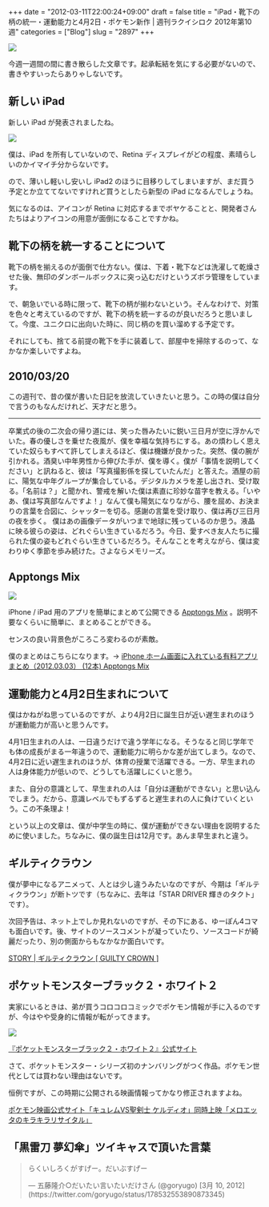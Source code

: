 +++
date = "2012-03-11T22:00:24+09:00"
draft = false
title = "iPad・靴下の柄の統一・運動能力と4月2日・ポケモン新作 | 週刊ラクイシロク 2012年第10週"
categories = ["Blog"]
slug = "2897"
+++

![](/images/2012/03/2897_1.png)

今週一週間の間に書き散らした文章です。起承転結を気にする必要がないので、書きやすいったらありゃしないです。

## 新しい iPad

新しい iPad が発表されましたね。

![](/images/2012/03/2897_2.jpg)

僕は、iPad を所有していないので、Retina ディスプレイがどの程度、素晴らしいのかイマイチ分からないです。

ので、薄いし軽いし安いし iPad2 のほうに目移りしてしまいますが、まだ買う予定とか立ててないですけれど買うとしたら新型の iPad になるんでしょうね。

気になるのは、アイコンが Retina に対応するまでボヤケることと、開発者さんたちはよりアイコンの用意が面倒になることですかね。

## 靴下の柄を統一することについて

靴下の柄を揃えるのが面倒で仕方ない。僕は、下着・靴下などは洗濯して乾燥させた後、無印のダンボールボックスに突っ込むだけというズボラ管理をしています。

で、朝急いでいる時に限って、靴下の柄が揃わないという。そんなわけで、対策を色々と考えているのですが、靴下の柄を統一するのが良いだろうと思いまして。今度、ユニクロに出向いた時に、同じ柄のを買い溜めする予定です。

それにしても、捨てる前提の靴下を手に装着して、部屋中を掃除するのって、なかなか楽しいですよね。

## 2010/03/20

この週刊で、昔の僕が書いた日記を放流していきたいと思う。この時の僕は自分で言うのもなんだけれど、天才だと思う。

---

卒業式の後の二次会の帰り道には、笑った唇みたいに鋭い三日月が空に浮かんでいた。春の優しさを乗せた夜風が、僕を幸福な気持ちにする。あの煩わしく思えていた奴らもすべて許してしまえるほど、僕は機嫌が良かった。突然、僕の腕が引かれる。酒臭い中年男性から伸びた手が、僕を導く。僕が「事情を説明してください」と訊ねると、彼は「写真撮影係を探していたんだ」と答えた。酒屋の前に、陽気な中年グループが集合している。デジタルカメラを差し出され、受け取る。「名前は？」と聞かれ、警戒を解いた僕は素直に珍妙な苗字を教える。「いやあ、僕は写真部なんですよ！」なんて僕も陽気になりながら、腰を屈め、お決まりの言葉を合図に、シャッターを切る。感謝の言葉を受け取り、僕は再び三日月の夜を歩く。 僕はあの画像データがいつまで地球に残っているのか思う。液晶に映る彼らの姿は、どれぐらい生きているだろう。今日、愛すべき友人たちに撮られた僕の姿もどれぐらい生きているだろう。そんなことを考えながら、僕は変わりゆく季節を歩み続けた。さよならメモリーズ。

## Apptongs Mix

![](/images/2012/03/2897_3.png)

iPhone / iPad 用のアプリを簡単にまとめて公開できる [Apptongs Mix](http://mix.apptongs.com/) 。説明不要なくらいに簡単に、まとめることができる。

センスの良い背景色がころころ変わるのが素敵。

僕のまとめはこちらになります。→ [iPhone ホーム画面に入れている有料アプリまとめ（2012.03.03） (12本) Apptongs Mix](http://mix.apptongs.com/l/cU)

## 運動能力と4月2日生まれについて

僕はかねがね思っているのですが、より4月2日に誕生日が近い遅生まれのほうが運動能力が高いと思うんです。

4月1日生まれの人は、一日違うだけで違う学年になる。そうなると同じ学年でも体の成長がまる一年違うので、運動能力に明らかな差が出てしまう。なので、4月2日に近い遅生まれのほうが、体育の授業で活躍できる。一方、早生まれの人は身体能力が低いので、どうしても活躍しにくいと思う。

また、自分の意識として、早生まれの人は「自分は運動ができない」と思い込んでしまう。だから、意識レベルでもずるずると遅生まれの人に負けていくという。この不条理よ！

という以上の文章は、僕が中学生の時に、僕が運動ができない理由を説明するために使いました。ちなみに、僕の誕生日は12月です。あんま早生まれと違う。

## ギルティクラウン

僕が夢中になるアニメって、人とは少し違うみたいなのですが、今期は「ギルティクラウン」が断トツです（ちなみに、去年は「STAR DRIVER 輝きのタクト」です）。

次回予告は、ネット上でしか見れないのですが、その下にある、ゆーぽん4コマも面白いです。後、サイトのソースコメントが凝っていたり、ソースコードが綺麗だったり、別の側面からもなかなか面白いです。

[STORY | ギルティクラウン [ GUILTY CROWN ]](http://www.guilty-crown.jp/story/)

## ポケットモンスターブラック２・ホワイト２

実家にいるときは、弟が買うコロコロコミックでポケモン情報が手に入るのですが、今はやや受身的に情報が転がってきます。

![](/images/2012/03/2897_4.png)

[『ポケットモンスターブラック２・ホワイト２』公式サイト](http://www.pokemon.co.jp/ex/b2w2/)

さて、ポケットモンスター・シリーズ初のナンバリングがつく作品。ポケモン世代としては買わない理由はないです。

恒例ですが、この時期に公開される映画情報ってかなり修正されますよね。

[ポケモン映画公式サイト「キュレムVS聖剣士 ケルディオ」同時上映「メロエッタのキラキラリサイタル」](http://www.pokemon-movie.jp/)

## 「黒雷刀 夢幻傘」ツイキャスで頂いた言葉

<blockquote class="twitter-tweet" lang="ja"><p>らくいしろくがすげー。だいぶすげー</p>&mdash; 五藤隆介○だいたい言いたいだけさん (@goryugo) [3月 10, 2012](https://twitter.com/goryugo/status/178532553890873345)</p></blockquote>

